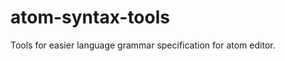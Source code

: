 atom-syntax-tools
=================

Tools for easier language grammar specification for atom editor.
